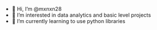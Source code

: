 - 👋 Hi, I’m @mxnxn28
- 👀 I’m interested in data analytics and basic level projects
- 🌱 I’m currently learning to use python libraries



<!---
mxnxn28/mxnxn28 is a ✨ special ✨ repository because its `README.md` (this file) appears on your GitHub profile.
You can click the Preview link to take a look at your changes.
--->
